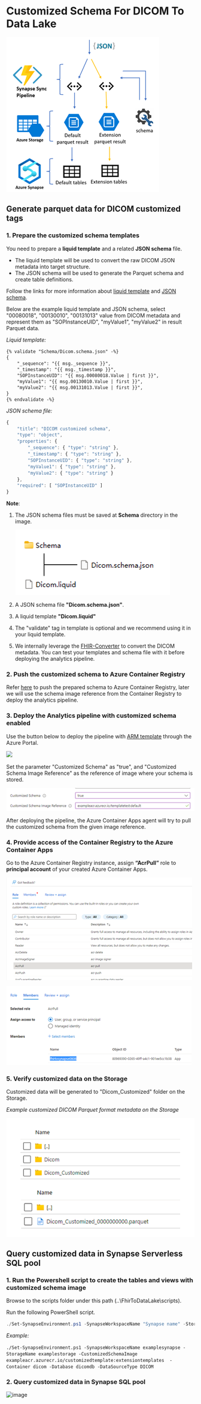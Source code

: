 # Customized Schema For DICOM To Data Lake

 ![image](./assets/ProcessExtensions.png)

## Generate parquet data for DICOM customized tags

### 1.	Prepare the customized schema templates
You need to prepare a **liquid template** and a related **JSON schema** file. 

- The liquid template will be used to convert the raw DICOM JSON metadata into target structure.
- The JSON schema will be used to generate the Parquet schema and create table definitions.

Follow the links for more information about [liquid template](http://dotliquidmarkup.org/) and [JSON schema](https://json-schema.org/learn/getting-started-step-by-step).

Below are the example liquid template and JSON schema, select "00080018", "00130010", "00131013" value from DICOM metadata and represent them as "SOPInstanceUID", "myValue1", "myValue2" in result Parquet data.

_Liquid template:_
```liquid
{% validate "Schema/Dicom.schema.json" -%}
{
    "_sequence": "{{ msg._sequence }}",
    "_timestamp": "{{ msg._timestamp }}",
    "SOPInstanceUID": "{{ msg.00080018.Value | first }}",
    "myValue1": "{{ msg.00130010.Value | first }}",
    "myValue2": "{{ msg.00131013.Value | first }}",
}
{% endvalidate -%}
```

_JSON schema file:_

```javascript
{
    "title": "DICOM customized schema",
    "type": "object",
    "properties": {
        "_sequence": { "type": "string" },
        "_timestamp": { "type": "string" },
        "SOPInstanceUID": { "type": "string" },
        "myValue1": { "type": "string" },
        "myValue2": { "type": "string" }
    },
    "required": [ "SOPInstanceUID" ]
}
```

**Note**:
1. The JSON schema files must be saved at **Schema** directory in the image.
	 
	 ![image](./assets/DicomLiquidDirectory.png)

2. A JSON schema file  **"Dicom.schema.json"**.

3. A liquid template **"Dicom.liquid"**

4. The "validate" tag in template is optional and we recommend using it in your liquid template.

5. We internally leverage the [FHIR-Converter](https://github.com/microsoft/FHIR-Converter) to convert the DICOM metadata. You can test your templates and schema file with it before deploying the analytics pipeline.

### 2.	Push the customized schema to Azure Container Registry
Refer [here](https://github.com/microsoft/FHIR-Converter/blob/main/docs/TemplateManagementCLI.md) to push the prepared schema to Azure Container Registry, later we will use the schema image reference from the Container Registry to deploy the analytics pipeline.

### 3.	Deploy the Analytics pipeline with customized schema enabled

Use the button below to deploy  the pipeline with [ARM template](https://github.com/microsoft/FHIR-Analytics-Pipelines/blob/main/FhirToDataLake/deploy/templates/FhirSynapsePipelineTemplate.json) through the Azure Portal.
   
<a href="https://portal.azure.com/#create/Microsoft.Template/uri/https%3A%2F%2Fraw.githubusercontent.com%2FMicrosoft%2FFHIR-Analytics-Pipelines%2Fmain%2FFhirToDataLake%2Fdeploy%2Ftemplates%2FContainerApp%2FDeployDicomPipelineToContainerApp.json" target="_blank">
    <img src="https://aka.ms/deploytoazurebutton"/>
</a>

Set the parameter "Customized Schema" as "true", and "Customized Schema Image Reference" as the reference of image where your schema is stored.

 ![image](./assets/DeploymentTemplate.png)

After deploying the pipeline, the Azure Container Apps agent will try to pull the customized schema from the given image reference.

### 4.	Provide access of the Container Registry to the Azure Container Apps
Go to the Azure Container Registry instance, assign **“AcrPull”** role to **principal account** of your created Azure Container Apps.
 
 ![image](./assets/AccessRole.png)

 ![image](./assets/AssignAccess.png)


### 5.	Verify customized data on the Storage

Customized data will be generated to "Dicom_Customized" folder on the Storage.

_Example customized DICOM Parquet format metadata on the Storage_

 ![image](./assets/DicomCustomizedParquet.png)

## Query customized data in Synapse Serverless SQL pool

### 1.	Run the Powershell script to create the tables and views with customized schema image

Browse to the scripts folder under this path (..\FhirToDataLake\scripts).

Run the following PowerShell script.

```Powershell
./Set-SynapseEnvironment.ps1 -SynapseWorkspaceName "Synapse name" -StorageName "Storage name" -CustomizedSchemaImage "Schema image reference" -Container dicom -Database dicomdb -DataSourceType DICOM
```

_Example:_

```./Set-SynapseEnvironment.ps1 -SynapseWorkspaceName examplesynapse -StorageName examplestorage -CustomizedSchemaImage exampleacr.azurecr.io/customizedtemplate:extensiontemplates  -Container dicom -Database dicomdb -DataSourceType DICOM```

### 2.	Query customized data in Synapse SQL pool

 ![image](./assets/QueryDicomSynapsePool.png)
